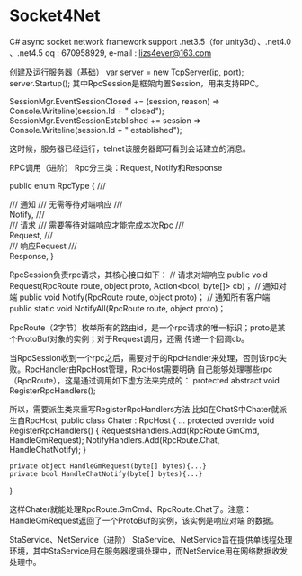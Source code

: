 # Socket4Net

C# async socket network framework
support .net3.5（for unity3d）、.net4.0 、.net4.5
qq : 670958929, e-mail : lizs4ever@163.com

创建及运行服务器（基础）
var server = new TcpServer<RpcSession>(ip, port);
server.Startup();
其中RpcSession是框架内置Session，用来支持RPC。

SessionMgr.EventSessionClosed += (session, reason) => Console.Writeline(session.Id + " closed");
SessionMgr.EventSessionEstablished += session => Console.Writeline(session.Id + " established");

这时候，服务器已经运行，telnet该服务器即可看到会话建立的消息。


RPC调用（进阶）
Rpc分三类：Request, Notify和Response

public enum RpcType
{
	/// <summary>
	/// 通知
	/// 无需等待对端响应
	/// </summary>
	Notify,
	/// <summary>
	/// 请求
	/// 需要等待对端响应才能完成本次Rpc
	/// </summary>
	Request,
	/// <summary>
	/// 响应Request
	/// </summary>
	Response,
}

RpcSession负责rpc请求，其核心接口如下：
// 请求对端响应
public void Request(RpcRoute route, object proto, Action<bool, byte[]> cb)；
// 通知对端
public void Notify(RpcRoute route, object proto)；
// 通知所有客户端
public static void NotifyAll(RpcRoute route, object proto)；

RpcRoute（2字节）枚举所有的路由id，是一个rpc请求的唯一标识；proto是某个ProtoBuf对象的实例；对于Request调用，还需
传递一个回调cb。

当RpcSession收到一个rpc之后，需要对于的RpcHandler来处理，否则该rpc失败。RpcHandler由RpcHost管理，RpcHost需要明确
自己能够处理哪些rpc（RpcRoute），这是通过调用如下虚方法来完成的：
protected abstract void RegisterRpcHandlers();

所以，需要派生类来重写RegisterRpcHandlers方法.比如在ChatS中Chater就派生自RpcHost,
public class Chater : RpcHost
{
	...
	protected override void RegisterRpcHandlers()
	{
		RequestsHandlers.Add(RpcRoute.GmCmd, HandleGmRequest);
		NotifyHandlers.Add(RpcRoute.Chat, HandleChatNotify);
	}
	
	private object HandleGmRequest(byte[] bytes){...}
    private bool HandleChatNotify(byte[] bytes){...}
}

这样Chater就能处理RpcRoute.GmCmd、RpcRoute.Chat了。注意：HandleGmRequest返回了一个ProtoBuf的实例，该实例是响应对端
的数据。

StaService、NetService（进阶）
StaService、NetService旨在提供单线程处理环境，其中StaService用在服务器逻辑处理中，而NetService用在网络数据收发处理中。
